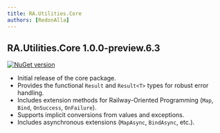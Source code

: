 ```yaml
---
title: RA.Utilities.Core
authors: [RedonAlla]
---
```


## RA.Utilities.Core 1.0.0-preview.6.3
[![NuGet version](https://img.shields.io/nuget/v/RA.Utilities.Core.svg)](https://www.nuget.org/packages/RA.Utilities.Core/)

<!-- truncate -->

- Initial release of the core package.
- Provides the functional `Result` and `Result<T>` types for robust error handling.
- Includes extension methods for Railway-Oriented Programming (`Map`, `Bind`, `OnSuccess`, `OnFailure`).
- Supports implicit conversions from values and exceptions.
- Includes asynchronous extensions (`MapAsync`, `BindAsync`, etc.).